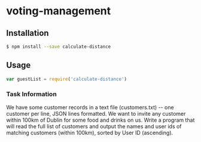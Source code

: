 # voting-management




## Installation

```sh
$ npm install --save calculate-distance
```
## Usage

```javascript
var guestList = require('calculate-distance')
```

### Task Information
We have some customer records in a text file (customers.txt) -- one customer per line, JSON lines formatted. We want to invite any customer within 100km of Dublin for some food and drinks on us. Write a program that will read the full list of customers and output the names and user ids of matching customers (within 100km), sorted by User ID (ascending). 
